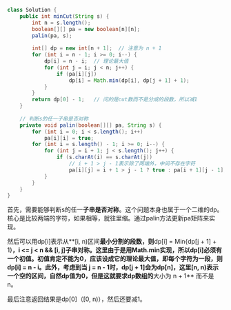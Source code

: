 ``` java
class Solution {
    public int minCut(String s) {
        int n = s.length();
        boolean[][] pa = new boolean[n][n];
        palin(pa, s);
        
        int[] dp = new int[n + 1];	// 注意为 n + 1
        for (int i = n - 1; i >= 0; i--) {
            dp[i] = n - i;	// 理论最大值
            for (int j = i; j < n; j++) {
                if (pa[i][j])
                    dp[i] = Math.min(dp[i], dp[j + 1] + 1);
            }
        }
        return dp[0] - 1;	// 问的是cut数而不是分成的段数，所以减1
    }
    
    // 判断s的任一子串是否对称
    private void palin(boolean[][] pa, String s) {
        for (int i = 0; i < s.length(); i++)
            pa[i][i] = true;
        for (int i = s.length() - 1; i >= 0; i--) {
            for (int j = i + 1; j < s.length(); j++) {
                if (s.charAt(i) == s.charAt(j))
                    // i + 1 > j - 1表示除了两端外，中间不存在字符
                    pa[i][j] = i + 1 > j - 1 ? true : pa[i + 1][j - 1];
            }
        }
    }
}
```

首先，需要能够判断s的任一**子串是否对称**。这个问题本身也属于一个二维的dp。核心是比较两端的字符，如果相等，就往里缩。通过palin方法更新pa矩阵来实现。

然后可以用dp[i]表示从**[i, n)区间**最小分割的段数，则**dp[i] = Min{dp[j + 1] + 1}**，i <= j < n && [i, j]子串对称。这里由于是用Math.min实现，所以dp[i]必须有一个初值。初值肯定不能为0，应该设成它的理论最大值，即每个字符为一段，则dp[i] = n - i。此外，考虑到当 j = n - 1时，dp[j + 1]会为dp[n]，这里[n, n)表示一个空的区间，自然dp值为0，但是这就要求dp数组的**大小为 n + 1** 而不是 n。

最后注意返回结果是dp[0]（[0, n)），然后还要减1。